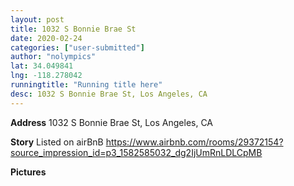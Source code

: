 ```yaml
---
layout: post
title: 1032 S Bonnie Brae St
date: 2020-02-24
categories: ["user-submitted"]
author: "nolympics"
lat: 34.049841
lng: -118.278042
runningtitle: "Running title here"
desc: 1032 S Bonnie Brae St, Los Angeles, CA
---
```

**Address**
1032 S Bonnie Brae St, Los Angeles, CA

**Story**
Listed on airBnB
https://www.airbnb.com/rooms/29372154?source_impression_id=p3_1582585032_dg2IjUmRnLDLCpMB

**Pictures**
